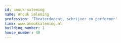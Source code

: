 ```yaml
---
id: anouk-saleming
name: Anouk Saleming
profession: 'Theaterdocent, schrijver en performer'
link: www.anouksaleming.nl
building_number: 1
house_number: 48
---
```


